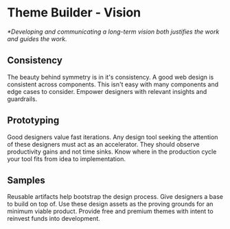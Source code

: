 # Theme Builder - Vision

_*Developing and communicating a long-term vision both justifies the work and guides the work._

## Consistency

The beauty behind symmetry is in it's consistency. A good web design is consistent across components. This isn't easy with many components and edge cases to consider. Empower designers with relevant insights and guardrails.

## Prototyping

Good designers value fast iterations. Any design tool seeking the attention of these designers must act as an accelerator. They should observe productivity gains and not time sinks. Know where in the production cycle your tool fits from idea to implementation.

## Samples

Reusable artifacts help bootstrap the design process. Give designers a base to build on top of. Use these design assets as the proving grounds for an minimum viable product. Provide free and premium themes with intent to reinvest funds into development.
